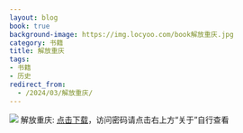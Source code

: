 ```yaml
---
layout: blog
book: true
background-image: https://img.locyoo.com/book解放重庆.jpg
category: 书籍
title: 解放重庆
tags:
- 书籍
- 历史
redirect_from:
  - /2024/03/解放重庆/
---
```

![](https://img.locyoo.com/book解放重庆.jpg)
解放重庆: <a name = "ref1" href="https://url18.ctfile.com/f/50983618-1268598502-9d89e3?p=3619">点击下载</a>，访问密码请点击右上方“关于”自行查看